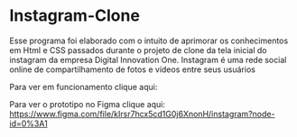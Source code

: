# Instagram-Clone
Esse programa foi elaborado com o intuito de aprimorar os  conhecimentos em Html e CSS passados durante o projeto de clone da tela inicial do instagram da empresa  Digital Innovation One.  Instagram é uma rede social online de compartilhamento de fotos e vídeos entre seus usuários

Para ver em funcionamento clique aqui:

Para ver o prototipo no Figma clique aqui: https://www.figma.com/file/kIrsr7hcx5cd1G0j6XnonH/instagram?node-id=0%3A1
